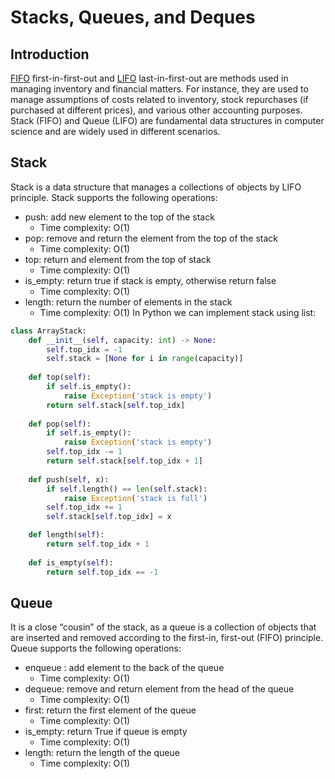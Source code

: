 # Stacks, Queues, and Deques

## Introduction
[FIFO](https://en.wikipedia.org/wiki/FIFO_and_LIFO_accounting) first-in-first-out and [LIFO](https://en.wikipedia.org/wiki/FIFO_and_LIFO_accounting) last-in-first-out are methods used in managing inventory and financial matters. For instance, they are used to manage assumptions of costs related to inventory, stock repurchases (if purchased at different prices), and various other accounting purposes. Stack (FIFO) and Queue (LIFO) are fundamental data structures in computer science and are widely used in different scenarios.

## Stack
Stack is a data structure that manages a collections of objects by LIFO principle. Stack supports the following operations:
- push: add new element to the top of the stack
    - Time complexity: O(1)
- pop: remove and return the element from the top of the stack
    - Time complexity: O(1)
- top: return and element from the top of stack
    - Time complexity: O(1)
- is_empty: return true if stack is empty, otherwise return false
    - Time complexity: O(1)
- length: return the number of elements in the stack
    - Time complexity: O(1)
In Python we can implement stack using list:
```python
class ArrayStack:
    def __init__(self, capacity: int) -> None:
        self.top_idx = -1
        self.stack = [None for i in range(capacity)]
        
    def top(self):
        if self.is_empty():
            raise Exception('stack is empty')
        return self.stack[self.top_idx]
    
    def pop(self):
        if self.is_empty():
            raise Exception('stack is empty')   
        self.top_idx -= 1
        return self.stack[self.top_idx + 1]
    
    def push(self, x):
        if self.length() == len(self.stack):
            raise Exception('stack is full')
        self.top_idx += 1
        self.stack[self.top_idx] = x

    def length(self):
        return self.top_idx + 1
    
    def is_empty(self):
        return self.top_idx == -1
```

## Queue
It is a close “cousin” of the stack, as a queue is a collection of objects that are inserted and removed according to the first-in, first-out (FIFO) principle. Queue supports the following operations:
- enqueue : add element to the back of the queue
    - Time complexity: O(1)
- dequeue: remove and return element from the head of the queue
    - Time complexity: O(1)
- first: return the first element of the queue
    - Time complexity: O(1)
- is_empty: return True if queue is empty
    - Time complexity: O(1)
- length: return the length of the queue
    - Time complexity: O(1)

